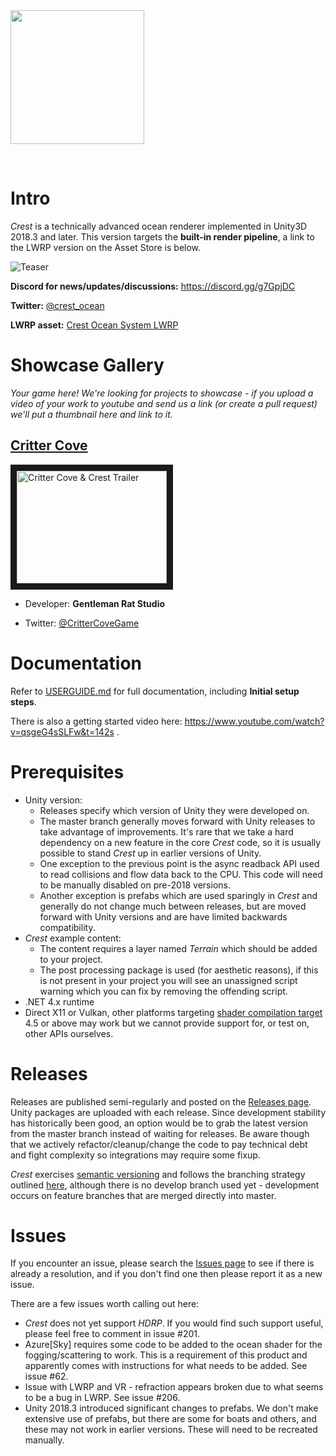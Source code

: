 
<img src="https://raw.githubusercontent.com/huwb/crest-oceanrender/master/logo/crest-oceanrender-logotype1.png" width="214">

&nbsp;


# Intro

*Crest* is a technically advanced ocean renderer implemented in Unity3D 2018.3 and later. This version targets the **built-in render pipeline**, a link to the LWRP version on the Asset Store is below.

![Teaser](https://raw.githubusercontent.com/huwb/crest-oceanrender/master/img/teaser5.png)

**Discord for news/updates/discussions:** https://discord.gg/g7GpjDC

**Twitter:** [@crest_ocean](https://twitter.com/@crest_ocean)

**LWRP asset:** [Crest Ocean System LWRP](https://assetstore.unity.com/packages/tools/particles-effects/crest-ocean-system-lwrp-141674)

# Showcase Gallery

*Your game here! We're looking for projects to showcase - if you upload a video of your work to youtube and send us a link (or create a pull request) we'll put a thumbnail here and link to it.*

## [Critter Cove](https://www.play-crittercove.com/)

<a href="https://www.youtube.com/watch?feature=player_embedded&v=m2ZojyD4PZc
" target="_blank"><img src="https://img.youtube.com/vi/m2ZojyD4PZc/0.jpg"
alt="Critter Cove & Crest Trailer" width="240" height="180" border="10" /></a>

- Developer: __Gentleman Rat Studio__

- Twitter: [@CritterCoveGame](https://twitter.com/CritterCoveGame)

# Documentation

Refer to [USERGUIDE.md](https://github.com/huwb/crest-oceanrender/blob/master/USERGUIDE.md) for full documentation, including **Initial setup steps**.

There is also a getting started video here: https://www.youtube.com/watch?v=qsgeG4sSLFw&t=142s .

# Prerequisites

* Unity version:
  * Releases specify which version of Unity they were developed on.
  * The master branch generally moves forward with Unity releases to take advantage of improvements. It's rare that we take a hard dependency on a new feature in the core *Crest* code, so it is usually possible to stand *Crest* up in earlier versions of Unity.
  * One exception to the previous point is the async readback API used to read collisions and flow data back to the CPU. This code will need to be manually disabled on pre-2018 versions.
  * Another exception is prefabs which are used sparingly in *Crest* and generally do not change much between releases, but are moved forward with Unity versions and are have limited backwards compatibility.
* *Crest* example content:
  * The content requires a layer named *Terrain* which should be added to your project.
  * The post processing package is used (for aesthetic reasons), if this is not present in your project you will see an unassigned script warning which you can fix by removing the offending script.
* .NET 4.x runtime
* Direct X11 or Vulkan, other platforms targeting [shader compilation target](https://docs.unity3d.com/Manual/SL-ShaderCompileTargets.html) 4.5 or above may work but we cannot provide support for, or test on, other APIs ourselves.


# Releases

Releases are published semi-regularly and posted on the [Releases page](https://github.com/huwb/crest-oceanrender/releases). Unity packages are uploaded with each release.
Since development stability has historically been good, an option would be to grab the latest version from the master branch instead of waiting for releases.
Be aware though that we actively refactor/cleanup/change the code to pay technical debt and fight complexity so integrations may require some fixup.

*Crest* exercises [semantic versioning](https://semver.org/) and follows the branching strategy outlined [here](https://gist.github.com/stuartsaunders/448036/5ae4e961f02e441e98528927d071f51bf082662f), although there is no develop branch used yet - development occurs on feature branches that are merged directly into master.


# Issues

If you encounter an issue, please search the [Issues page](https://github.com/huwb/crest-oceanrender/issues) to see if there is already a resolution, and if you don't find one then please report it as a new issue.

There are a few issues worth calling out here:

* *Crest* does not yet support *HDRP*. If you would find such support useful, please feel free to comment in issue #201.
* Azure[Sky] requires some code to be added to the ocean shader for the fogging/scattering to work. This is a requirement of this product and apparently comes with instructions for what needs to be added. See issue #62.
* Issue with LWRP and VR - refraction appears broken due to what seems to be a bug in LWRP. See issue #206.
* Unity 2018.3 introduced significant changes to prefabs. We don't make extensive use of prefabs, but there are some for boats and others, and these may not work in earlier versions. These will need to be recreated manually.
